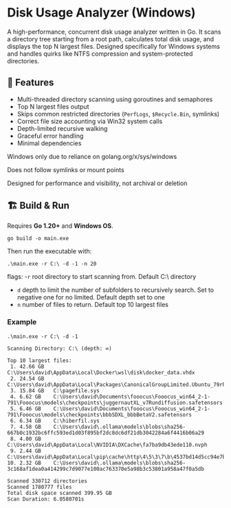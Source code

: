 # Disk Usage Analyzer (Windows)

A high-performance, concurrent disk usage analyzer written in Go. 
It scans a directory tree starting from a root path, calculates total disk usage, 
and displays the top N largest files. Designed specifically for Windows systems 
and handles quirks like NTFS compression and system-protected directories.

## 🚀 Features

- Multi-threaded directory scanning using goroutines and semaphores
- Top N largest files output
- Skips common restricted directories (`PerfLogs`, `$Recycle.Bin`, symlinks)
- Correct file size accounting via Win32 system calls
- Depth-limited recursive walking
- Graceful error handling
- Minimal dependencies

Windows only due to reliance on golang.org/x/sys/windows

Does not follow symlinks or mount points

Designed for performance and visibility, not archival or deletion


## 🏗️ Build & Run

Requires **Go 1.20+** and **Windows OS**.

```pwsh
go build -o main.exe
```

Then run the executable with:

```pwsh
.\main.exe -r C:\ -d -1 -n 20
```

flags:
-`r` root directory to start scanning from. Default C:\ directory
- `d` depth to limit the number of subfolders to recursively search. 
Set to negative one for no limited. Default depth set to one
- `n` number of files to return. Default top 10 largest files

### Example

```pwsh
.\main.exe -r C:\ -d -1
```

```pwsh
Scanning Directory: C:\ (depth: ∞)

Top 10 largest files:
 1. 42.66 GB   C:\Users\david\AppData\Local\Docker\wsl\disk\docker_data.vhdx
 2. 24.54 GB   C:\Users\david\AppData\Local\Packages\CanonicalGroupLimited.Ubuntu_79rhkp1fndgsc\LocalState\ext4.vhdx
 3. 15.84 GB   C:\pagefile.sys
 4. 6.62 GB    C:\Users\david\Documents\fooocus\Fooocus_win64_2-1-791\Fooocus\models\checkpoints\juggernautXL_v7Rundiffusion.safetensors
 5. 6.46 GB    C:\Users\david\Documents\fooocus\Fooocus_win64_2-1-791\Fooocus\models\checkpoints\bbbSDXL_bbbBetaV2.safetensors
 6. 6.34 GB    C:\hiberfil.sys
 7. 4.58 GB    C:\Users\david\.ollama\models\blobs\sha256-667b0c1932bc6ffc593ed1d03f895bf2dc8dc6df21db3042284a6f4416b06a29
 8. 4.00 GB    C:\Users\david\AppData\Local\NVIDIA\DXCache\fa7ba9db43ede110.nvph
 9. 2.44 GB    C:\Users\david\AppData\Local\pip\cache\http\4\5\3\7\b\4537bd14d5cc94e7b73fac5299ea971d99b17d3a6a4adbc8eace0df2
10. 2.32 GB    C:\Users\david\.ollama\models\blobs\sha256-3c168af1dea0a414299c7d9077e100ac763370e5a98b3c53801a958a47f0a5db

Scanned 330712 directories
Scanned 1780777 files
Total disk space scanned 399.95 GB
Scan Duration: 6.0580701s
```